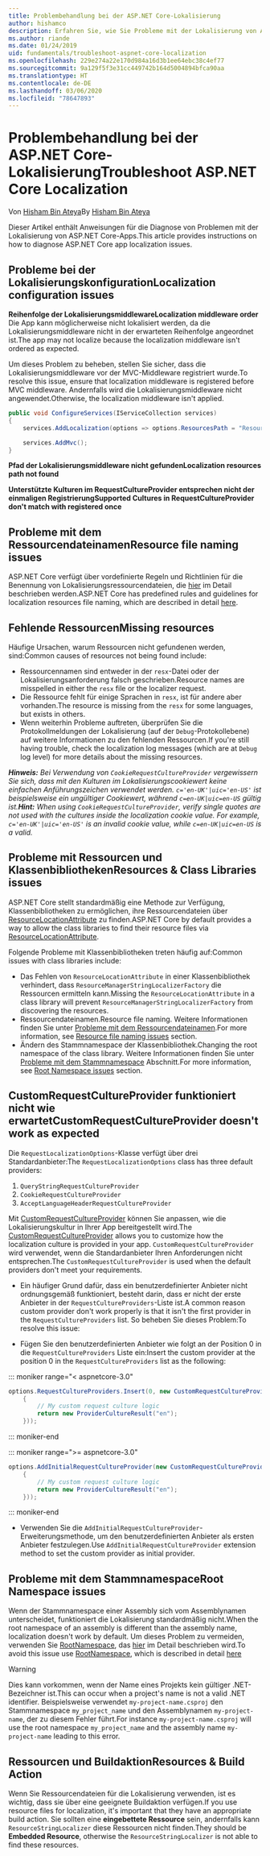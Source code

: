 ```yaml
---
title: Problembehandlung bei der ASP.NET Core-Lokalisierung
author: hishamco
description: Erfahren Sie, wie Sie Probleme mit der Lokalisierung von ASP.NET Core-Apps diagnostizieren können.
ms.author: riande
ms.date: 01/24/2019
uid: fundamentals/troubleshoot-aspnet-core-localization
ms.openlocfilehash: 229e274a22e170d984a16d3b1ee64ebc38c4ef77
ms.sourcegitcommit: 9a129f5f3e31cc449742b164d5004894bfca90aa
ms.translationtype: HT
ms.contentlocale: de-DE
ms.lasthandoff: 03/06/2020
ms.locfileid: "78647893"
---
```

# <a name="troubleshoot-aspnet-core-localization"></a><span data-ttu-id="27bb5-103">Problembehandlung bei der ASP.NET Core-Lokalisierung</span><span class="sxs-lookup"><span data-stu-id="27bb5-103">Troubleshoot ASP.NET Core Localization</span></span>

<span data-ttu-id="27bb5-104">Von [Hisham Bin Ateya](https://github.com/hishamco)</span><span class="sxs-lookup"><span data-stu-id="27bb5-104">By [Hisham Bin Ateya](https://github.com/hishamco)</span></span>

<span data-ttu-id="27bb5-105">Dieser Artikel enthält Anweisungen für die Diagnose von Problemen mit der Lokalisierung von ASP.NET Core-Apps.</span><span class="sxs-lookup"><span data-stu-id="27bb5-105">This article provides instructions on how to diagnose ASP.NET Core app localization issues.</span></span>

## <a name="localization-configuration-issues"></a><span data-ttu-id="27bb5-106">Probleme bei der Lokalisierungskonfiguration</span><span class="sxs-lookup"><span data-stu-id="27bb5-106">Localization configuration issues</span></span>

<span data-ttu-id="27bb5-107">**Reihenfolge der Lokalisierungsmiddleware**</span><span class="sxs-lookup"><span data-stu-id="27bb5-107">**Localization middleware order**</span></span>  
<span data-ttu-id="27bb5-108">Die App kann möglicherweise nicht lokalisiert werden, da die Lokalisierungsmiddleware nicht in der erwarteten Reihenfolge angeordnet ist.</span><span class="sxs-lookup"><span data-stu-id="27bb5-108">The app may not localize because the localization middleware isn't ordered as expected.</span></span>

<span data-ttu-id="27bb5-109">Um dieses Problem zu beheben, stellen Sie sicher, dass die Lokalisierungsmiddleware vor der MVC-Middleware registriert wurde.</span><span class="sxs-lookup"><span data-stu-id="27bb5-109">To resolve this issue, ensure that localization middleware is registered before MVC middleware.</span></span> <span data-ttu-id="27bb5-110">Andernfalls wird die Lokalisierungsmiddleware nicht angewendet.</span><span class="sxs-lookup"><span data-stu-id="27bb5-110">Otherwise, the localization middleware isn't applied.</span></span>

```csharp
public void ConfigureServices(IServiceCollection services)
{
    services.AddLocalization(options => options.ResourcesPath = "Resources");

    services.AddMvc();
}
```

<span data-ttu-id="27bb5-111">**Pfad der Lokalisierungsmiddleware nicht gefunden**</span><span class="sxs-lookup"><span data-stu-id="27bb5-111">**Localization resources path not found**</span></span>

<span data-ttu-id="27bb5-112">**Unterstützte Kulturen im RequestCultureProvider entsprechen nicht der einmaligen Registrierung**</span><span class="sxs-lookup"><span data-stu-id="27bb5-112">**Supported Cultures in RequestCultureProvider don't match with registered once**</span></span>  

## <a name="resource-file-naming-issues"></a><span data-ttu-id="27bb5-113">Probleme mit dem Ressourcendateinamen</span><span class="sxs-lookup"><span data-stu-id="27bb5-113">Resource file naming issues</span></span>

<span data-ttu-id="27bb5-114">ASP.NET Core verfügt über vordefinierte Regeln und Richtlinien für die Benennung von Lokalisierungsressourcendateien, die [hier](xref:fundamentals/localization?view=aspnetcore-2.2#resource-file-naming) im Detail beschrieben werden.</span><span class="sxs-lookup"><span data-stu-id="27bb5-114">ASP.NET Core has predefined rules and guidelines for localization resources file naming, which are described in detail [here](xref:fundamentals/localization?view=aspnetcore-2.2#resource-file-naming).</span></span>

## <a name="missing-resources"></a><span data-ttu-id="27bb5-115">Fehlende Ressourcen</span><span class="sxs-lookup"><span data-stu-id="27bb5-115">Missing resources</span></span>

<span data-ttu-id="27bb5-116">Häufige Ursachen, warum Ressourcen nicht gefundenen werden, sind:</span><span class="sxs-lookup"><span data-stu-id="27bb5-116">Common causes of resources not being found include:</span></span>

- <span data-ttu-id="27bb5-117">Ressourcennamen sind entweder in der `resx`-Datei oder der Lokalisierungsanforderung falsch geschrieben.</span><span class="sxs-lookup"><span data-stu-id="27bb5-117">Resource names are misspelled in either the `resx` file or the localizer request.</span></span>
- <span data-ttu-id="27bb5-118">Die Ressource fehlt für einige Sprachen in `resx`, ist für andere aber vorhanden.</span><span class="sxs-lookup"><span data-stu-id="27bb5-118">The resource is missing from the `resx` for some languages, but exists in others.</span></span>
- <span data-ttu-id="27bb5-119">Wenn weiterhin Probleme auftreten, überprüfen Sie die Protokollmeldungen der Lokalisierung (auf der `Debug`-Protokollebene) auf weitere Informationen zu den fehlenden Ressourcen.</span><span class="sxs-lookup"><span data-stu-id="27bb5-119">If you're still having trouble, check the localization log messages (which are at `Debug` log level) for more details about the missing resources.</span></span>

<span data-ttu-id="27bb5-120">_**Hinweis:** Bei Verwendung von `CookieRequestCultureProvider` vergewissern Sie sich, dass mit den Kulturen im Lokalisierungscookiewert keine einfachen Anführungszeichen verwendet werden. `c='en-UK'|uic='en-US'` ist beispielsweise ein ungültiger Cookiewert, während `c=en-UK|uic=en-US` gültig ist._</span><span class="sxs-lookup"><span data-stu-id="27bb5-120">_**Hint:** When using `CookieRequestCultureProvider`, verify single quotes are not used with the cultures inside the localization cookie value. For example, `c='en-UK'|uic='en-US'` is an invalid cookie value, while `c=en-UK|uic=en-US` is a valid._</span></span>

## <a name="resources--class-libraries-issues"></a><span data-ttu-id="27bb5-121">Probleme mit Ressourcen und Klassenbibliotheken</span><span class="sxs-lookup"><span data-stu-id="27bb5-121">Resources & Class Libraries issues</span></span>

<span data-ttu-id="27bb5-122">ASP.NET Core stellt standardmäßig eine Methode zur Verfügung, Klassenbibliotheken zu ermöglichen, ihre Ressourcendateien über [ResourceLocationAttribute](/dotnet/api/microsoft.extensions.localization.resourcelocationattribute?view=aspnetcore-2.1) zu finden.</span><span class="sxs-lookup"><span data-stu-id="27bb5-122">ASP.NET Core by default provides a way to allow the class libraries to find their resource files via [ResourceLocationAttribute](/dotnet/api/microsoft.extensions.localization.resourcelocationattribute?view=aspnetcore-2.1).</span></span>

<span data-ttu-id="27bb5-123">Folgende Probleme mit Klassenbibliotheken treten häufig auf:</span><span class="sxs-lookup"><span data-stu-id="27bb5-123">Common issues with class libraries include:</span></span>
- <span data-ttu-id="27bb5-124">Das Fehlen von `ResourceLocationAttribute` in einer Klassenbibliothek verhindert, dass `ResourceManagerStringLocalizerFactory` die Ressourcen ermitteln kann.</span><span class="sxs-lookup"><span data-stu-id="27bb5-124">Missing the `ResourceLocationAttribute` in a class library will prevent `ResourceManagerStringLocalizerFactory` from discovering the resources.</span></span>
- <span data-ttu-id="27bb5-125">Ressourcendateinamen.</span><span class="sxs-lookup"><span data-stu-id="27bb5-125">Resource file naming.</span></span> <span data-ttu-id="27bb5-126">Weitere Informationen finden Sie unter [Probleme mit dem Ressourcendateinamen](#resource-file-naming-issues).</span><span class="sxs-lookup"><span data-stu-id="27bb5-126">For more information, see [Resource file naming issues](#resource-file-naming-issues) section.</span></span>
- <span data-ttu-id="27bb5-127">Ändern des Stammnamespace der Klassenbibliothek.</span><span class="sxs-lookup"><span data-stu-id="27bb5-127">Changing the root namespace of the class library.</span></span> <span data-ttu-id="27bb5-128">Weitere Informationen finden Sie unter [Probleme mit dem Stammnamespace](#root-namespace-issues) Abschnitt.</span><span class="sxs-lookup"><span data-stu-id="27bb5-128">For more information, see [Root Namespace issues](#root-namespace-issues) section.</span></span>

## <a name="customrequestcultureprovider-doesnt-work-as-expected"></a><span data-ttu-id="27bb5-129">CustomRequestCultureProvider funktioniert nicht wie erwartet</span><span class="sxs-lookup"><span data-stu-id="27bb5-129">CustomRequestCultureProvider doesn't work as expected</span></span>

<span data-ttu-id="27bb5-130">Die `RequestLocalizationOptions`-Klasse verfügt über drei Standardanbieter:</span><span class="sxs-lookup"><span data-stu-id="27bb5-130">The `RequestLocalizationOptions` class has three default providers:</span></span>

1. `QueryStringRequestCultureProvider`
2. `CookieRequestCultureProvider`
3. `AcceptLanguageHeaderRequestCultureProvider`

<span data-ttu-id="27bb5-131">Mit [CustomRequestCultureProvider](/dotnet/api/microsoft.aspnetcore.localization.customrequestcultureprovider?view=aspnetcore-2.1) können Sie anpassen, wie die Lokalisierungskultur in Ihrer App bereitgestellt wird.</span><span class="sxs-lookup"><span data-stu-id="27bb5-131">The [CustomRequestCultureProvider](/dotnet/api/microsoft.aspnetcore.localization.customrequestcultureprovider?view=aspnetcore-2.1) allows you to customize how the localization culture is provided in your app.</span></span> <span data-ttu-id="27bb5-132">`CustomRequestCultureProvider` wird verwendet, wenn die Standardanbieter Ihren Anforderungen nicht entsprechen.</span><span class="sxs-lookup"><span data-stu-id="27bb5-132">The `CustomRequestCultureProvider` is used when the default providers don't meet your requirements.</span></span>

- <span data-ttu-id="27bb5-133">Ein häufiger Grund dafür, dass ein benutzerdefinierter Anbieter nicht ordnungsgemäß funktioniert, besteht darin, dass er nicht der erste Anbieter in der `RequestCultureProviders`-Liste ist.</span><span class="sxs-lookup"><span data-stu-id="27bb5-133">A common reason custom provider don't work properly is that it isn't the first provider in the `RequestCultureProviders` list.</span></span> <span data-ttu-id="27bb5-134">So beheben Sie dieses Problem:</span><span class="sxs-lookup"><span data-stu-id="27bb5-134">To resolve this issue:</span></span>

- <span data-ttu-id="27bb5-135">Fügen Sie den benutzerdefinierten Anbieter wie folgt an der Position 0 in die `RequestCultureProviders` Liste ein:</span><span class="sxs-lookup"><span data-stu-id="27bb5-135">Insert the custom provider at the position 0 in the `RequestCultureProviders` list as the following:</span></span>

::: moniker range="< aspnetcore-3.0"
```csharp
options.RequestCultureProviders.Insert(0, new CustomRequestCultureProvider(async context =>
    {
        // My custom request culture logic
        return new ProviderCultureResult("en");
    }));
```
::: moniker-end

::: moniker range=">= aspnetcore-3.0"
```csharp
options.AddInitialRequestCultureProvider(new CustomRequestCultureProvider(async context =>
    {
        // My custom request culture logic
        return new ProviderCultureResult("en");
    }));
```
::: moniker-end

- <span data-ttu-id="27bb5-136">Verwenden Sie die `AddInitialRequestCultureProvider`-Erweiterungsmethode, um den benutzerdefinierten Anbieter als ersten Anbieter festzulegen.</span><span class="sxs-lookup"><span data-stu-id="27bb5-136">Use `AddInitialRequestCultureProvider` extension method to set the custom provider as initial provider.</span></span>

## <a name="root-namespace-issues"></a><span data-ttu-id="27bb5-137">Probleme mit dem Stammnamespace</span><span class="sxs-lookup"><span data-stu-id="27bb5-137">Root Namespace issues</span></span>

<span data-ttu-id="27bb5-138">Wenn der Stammnamespace einer Assembly sich vom Assemblynamen unterscheidet, funktioniert die Lokalisierung standardmäßig nicht.</span><span class="sxs-lookup"><span data-stu-id="27bb5-138">When the root namespace of an assembly is different than the assembly name, localization doesn't work by default.</span></span> <span data-ttu-id="27bb5-139">Um dieses Problem zu vermeiden, verwenden Sie [RootNamespace](/dotnet/api/microsoft.extensions.localization.rootnamespaceattribute?view=aspnetcore-2.1), das [hier](xref:fundamentals/localization?view=aspnetcore-2.2#resource-file-naming) im Detail beschrieben wird.</span><span class="sxs-lookup"><span data-stu-id="27bb5-139">To avoid this issue use [RootNamespace](/dotnet/api/microsoft.extensions.localization.rootnamespaceattribute?view=aspnetcore-2.1), which is described in detail [here](xref:fundamentals/localization?view=aspnetcore-2.2#resource-file-naming)</span></span>

> [!WARNING]
> <span data-ttu-id="27bb5-140">Dies kann vorkommen, wenn der Name eines Projekts kein gültiger .NET-Bezeichner ist.</span><span class="sxs-lookup"><span data-stu-id="27bb5-140">This can occur when a project's name is not a valid .NET identifier.</span></span> <span data-ttu-id="27bb5-141">Beispielsweise verwendet `my-project-name.csproj` den Stammnamespace `my_project_name` und den Assemblynamen `my-project-name`, der zu diesem Fehler führt.</span><span class="sxs-lookup"><span data-stu-id="27bb5-141">For instance `my-project-name.csproj` will use the root namespace `my_project_name` and the assembly name `my-project-name` leading to this error.</span></span> 

## <a name="resources--build-action"></a><span data-ttu-id="27bb5-142">Ressourcen und Buildaktion</span><span class="sxs-lookup"><span data-stu-id="27bb5-142">Resources & Build Action</span></span>

<span data-ttu-id="27bb5-143">Wenn Sie Ressourcendateien für die Lokalisierung verwenden, ist es wichtig, dass sie über eine geeignete Buildaktion verfügen.</span><span class="sxs-lookup"><span data-stu-id="27bb5-143">If you use resource files for localization, it's important that they have an appropriate build action.</span></span> <span data-ttu-id="27bb5-144">Sie sollten eine **eingebettete Ressource** sein, andernfalls kann `ResourceStringLocalizer` diese Ressourcen nicht finden.</span><span class="sxs-lookup"><span data-stu-id="27bb5-144">They should be **Embedded Resource**, otherwise the `ResourceStringLocalizer` is not able to find these resources.</span></span>
